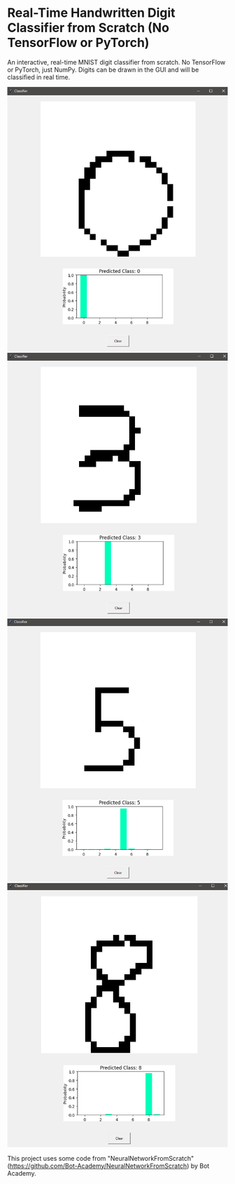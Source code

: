 
# Real-Time Handwritten Digit Classifier from Scratch (No TensorFlow or PyTorch)

An interactive, real-time MNIST digit classifier from scratch. No TensorFlow or PyTorch, just NumPy. Digits can be drawn in the GUI and will be classified in real time.


![App Screenshot](images/0.PNG)
![App Screenshot](images/3.PNG)
![App Screenshot](images/5.PNG)
![App Screenshot](images/8.PNG)

This project uses some code from "NeuralNetworkFromScratch" (https://github.com/Bot-Academy/NeuralNetworkFromScratch) by Bot Academy.
